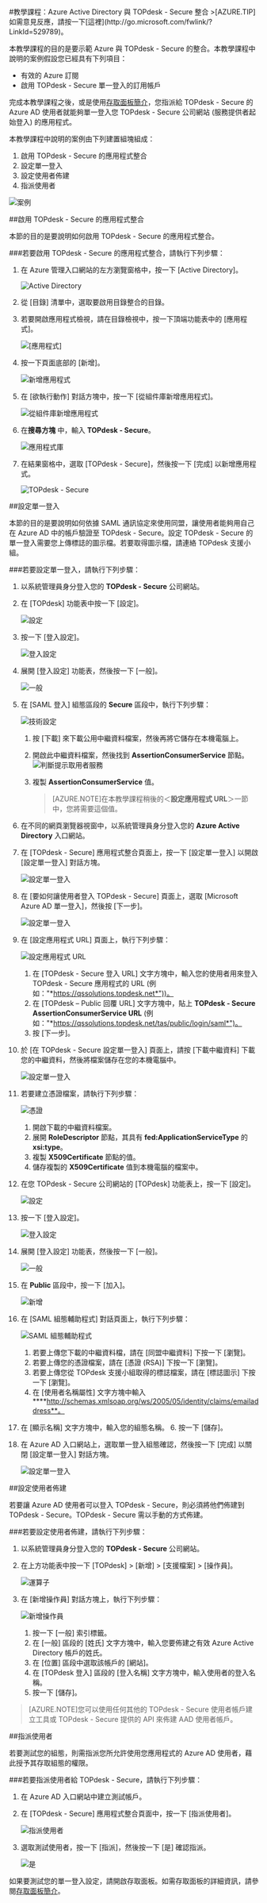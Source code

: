 <properties pageTitle="教學課程：Azure Active Directory 與 TOPdesk - Secure 整合 | Microsoft Azure" description="了解如何使用 TOPdesk - Secure 搭配 Azure Active Directory 來啟用單一登入、自動化佈建和更多功能！" services="active-directory" authors="MarkusVi"  documentationCenter="na" manager="stevenpo"/>
<tags ms.service="active-directory" ms.devlang="na" ms.topic="article" ms.tgt_pltfrm="na" ms.workload="identity" ms.date="08/01/2015" ms.author="markvi" />
#教學課程：Azure Active Directory 與 TOPdesk - Secure 整合
>[AZURE.TIP]如需意見反應，請按一下[這裡](http://go.microsoft.com/fwlink/?LinkId=529789)。
  
本教學課程的目的是要示範 Azure 與 TOPdesk - Secure 的整合。本教學課程中說明的案例假設您已經具有下列項目：

-   有效的 Azure 訂閱
-   啟用 TOPdesk - Secure 單一登入的訂用帳戶
  
完成本教學課程之後，或是使用[存取面板簡介](https://msdn.microsoft.com/library/dn308586)，您指派給 TOPdesk - Secure 的 Azure AD 使用者就能夠單一登入您 TOPdesk - Secure 公司網站 (服務提供者起始登入) 的應用程式。
  
本教學課程中說明的案例由下列建置組塊組成：

1.  啟用 TOPdesk - Secure 的應用程式整合
2.  設定單一登入
3.  設定使用者佈建
4.  指派使用者

![案例](./media/active-directory-saas-topdesk-secure-tutorial/IC790596.png "案例")

##啟用 TOPdesk - Secure 的應用程式整合
  
本節的目的是要說明如何啟用 TOPdesk - Secure 的應用程式整合。

###若要啟用 TOPdesk - Secure 的應用程式整合，請執行下列步驟：

1.  在 Azure 管理入口網站的左方瀏覽窗格中，按一下 [Active Directory]。

    ![Active Directory](./media/active-directory-saas-topdesk-secure-tutorial/IC700993.png "Active Directory")

2.  從 [目錄] 清單中，選取要啟用目錄整合的目錄。

3.  若要開啟應用程式檢視，請在目錄檢視中，按一下頂端功能表中的 [應用程式]。

    ![[應用程式]](./media/active-directory-saas-topdesk-secure-tutorial/IC700994.png "[應用程式]")

4.  按一下頁面底部的 [新增]。

    ![新增應用程式](./media/active-directory-saas-topdesk-secure-tutorial/IC749321.png "新增應用程式")

5.  在 [欲執行動作] 對話方塊中，按一下 [從組件庫新增應用程式]。

    ![從組件庫新增應用程式](./media/active-directory-saas-topdesk-secure-tutorial/IC749322.png "從組件庫新增應用程式")

6.  在**搜尋方塊** 中，輸入 **TOPdesk - Secure**。

    ![應用程式庫](./media/active-directory-saas-topdesk-secure-tutorial/IC790597.png "應用程式庫")

7.  在結果窗格中，選取 [TOPdesk - Secure]，然後按一下 [完成] 以新增應用程式。

    ![TOPdesk - Secure](./media/active-directory-saas-topdesk-secure-tutorial/IC791933.png "TOPdesk - Secure")

##設定單一登入
  
本節的目的是要說明如何依據 SAML 通訊協定來使用同盟，讓使用者能夠用自己在 Azure AD 中的帳戶驗證至 TOPdesk - Secure。設定 TOPdesk - Secure 的單一登入需要您上傳標誌的圖示檔。若要取得圖示檔，請連絡 TOPdesk 支援小組。

###若要設定單一登入，請執行下列步驟：

1.  以系統管理員身分登入您的 **TOPdesk - Secure** 公司網站。

2.  在 [TOPdesk] 功能表中按一下 [設定]。

    ![設定](./media/active-directory-saas-topdesk-secure-tutorial/IC790598.png "設定")

3.  按一下 [登入設定]。

    ![登入設定](./media/active-directory-saas-topdesk-secure-tutorial/IC790599.png "登入設定")

4.  展開 [登入設定] 功能表，然後按一下 [一般]。

    ![一般](./media/active-directory-saas-topdesk-secure-tutorial/IC790600.png "一般")

5.  在 [SAML 登入] 組態區段的 **Secure** 區段中，執行下列步驟：

    ![技術設定](./media/active-directory-saas-topdesk-secure-tutorial/IC790855.png "技術設定")

    1.  按 [下載] 來下載公用中繼資料檔案，然後再將它儲存在本機電腦上。
    2.  開啟此中繼資料檔案，然後找到 **AssertionConsumerService** 節點。![判斷提示取用者服務](./media/active-directory-saas-topdesk-secure-tutorial/IC790856.png "判斷提示取用者服務")
    3.  複製 **AssertionConsumerService** 值。  

        >[AZURE.NOTE]在本教學課程稍後的＜**設定應用程式 URL**＞一節中，您將需要這個值。

6.  在不同的網頁瀏覽器視窗中，以系統管理員身分登入您的 **Azure Active Directory** 入口網站。

7.  在 [TOPdesk - Secure] 應用程式整合頁面上，按一下 [設定單一登入] 以開啟 [設定單一登入] 對話方塊。

    ![設定單一登入](./media/active-directory-saas-topdesk-secure-tutorial/IC790602.png "設定單一登入")

8.  在 [要如何讓使用者登入 TOPdesk - Secure] 頁面上，選取 [Microsoft Azure AD 單一登入]，然後按 [下一步]。

    ![設定單一登入](./media/active-directory-saas-topdesk-secure-tutorial/IC790603.png "設定單一登入")

9.  在 [設定應用程式 URL] 頁面上，執行下列步驟：

    ![設定應用程式 URL](./media/active-directory-saas-topdesk-secure-tutorial/IC790604.png "設定應用程式 URL")

    1.  在 [TOPdesk - Secure 登入 URL] 文字方塊中，輸入您的使用者用來登入 TOPdesk - Secure 應用程式的 URL (例如："*https://qssolutions.topdesk.net*"))。
    2.  在 [TOPdesk – Public 回覆 URL] 文字方塊中，貼上 **TOPdesk - Secure AssertionConsumerService URL** (例如："*https://qssolutions.topdesk.net/tas/public/login/saml*")。
    3.  按 [下一步]。

10. 於 [在 TOPdesk - Secure 設定單一登入] 頁面上，請按 [下載中繼資料] 下載您的中繼資料，然後將檔案儲存在您的本機電腦中。

    ![設定單一登入](./media/active-directory-saas-topdesk-secure-tutorial/IC790605.png "設定單一登入")

11. 若要建立憑證檔案，請執行下列步驟：

    ![憑證](./media/active-directory-saas-topdesk-secure-tutorial/IC790606.png "憑證")

    1.  開啟下載的中繼資料檔案。
    2.  展開 **RoleDescriptor** 節點，其具有 **fed:ApplicationServiceType** 的 **xsi:type**。
    3.  複製 **X509Certificate** 節點的值。
    4.  儲存複製的 **X509Certificate** 值到本機電腦的檔案中。

12. 在您 TOPdesk - Secure 公司網站的 [TOPdesk] 功能表上，按一下 [設定]。

    ![設定](./media/active-directory-saas-topdesk-secure-tutorial/IC790598.png "設定")

13. 按一下 [登入設定]。

    ![登入設定](./media/active-directory-saas-topdesk-secure-tutorial/IC790599.png "登入設定")

14. 展開 [登入設定] 功能表，然後按一下 [一般]。

    ![一般](./media/active-directory-saas-topdesk-secure-tutorial/IC790600.png "一般")

15. 在 **Public** 區段中，按一下 [加入]。

    ![新增](./media/active-directory-saas-topdesk-secure-tutorial/IC790607.png "新增")

16. 在 [SAML 組態輔助程式] 對話頁面上，執行下列步驟：

    ![SAML 組態輔助程式](./media/active-directory-saas-topdesk-secure-tutorial/IC790608.png "SAML 組態輔助程式")

    1.  若要上傳您下載的中繼資料檔，請在 [同盟中繼資料] 下按一下 [瀏覽]。
    2.  若要上傳您的憑證檔案，請在 [憑證 (RSA)] 下按一下 [瀏覽]。
    3.  若要上傳您從 TOPdesk 支援小組取得的標誌檔案，請在 [標誌圖示] 下按一下 [瀏覽]。
    4.  在 [使用者名稱屬性] 文字方塊中輸入 ****http://schemas.xmlsoap.org/ws/2005/05/identity/claims/emailaddress**。
5.  在 [顯示名稱] 文字方塊中，輸入您的組態名稱。
    6.  按一下 [儲存]。

17. 在 Azure AD 入口網站上，選取單一登入組態確認，然後按一下 [完成] 以關閉 [設定單一登入] 對話方塊。

    ![設定單一登入](./media/active-directory-saas-topdesk-secure-tutorial/IC790609.png "設定單一登入")

##設定使用者佈建
  
若要讓 Azure AD 使用者可以登入 TOPdesk - Secure，則必須將他們佈建到 TOPdesk - Secure。TOPdesk - Secure 需以手動的方式佈建。

###若要設定使用者佈建，請執行下列步驟：

1.  以系統管理員身分登入您的 **TOPdesk - Secure** 公司網站。

2.  在上方功能表中按一下 [TOPdesk] > [新增] > [支援檔案] > [操作員]。

    ![運算子](./media/active-directory-saas-topdesk-secure-tutorial/IC790610.png "運算子")

3.  在 [新增操作員] 對話方塊上，執行下列步驟：

    ![新增操作員](./media/active-directory-saas-topdesk-secure-tutorial/IC790611.png "新增操作員")

    1.  按一下 [一般] 索引標籤。
    2.  在 [一般] 區段的 [姓氏] 文字方塊中，輸入您要佈建之有效 Azure Active Directory 帳戶的姓氏。
    3.  在 [位置] 區段中選取該帳戶的 [網站]。
    4.  在 [TOPdesk 登入] 區段的 [登入名稱] 文字方塊中，輸入使用者的登入名稱。
    5.  按一下 [儲存]。

>[AZURE.NOTE]您可以使用任何其他的 TOPdesk - Secure 使用者帳戶建立工具或 TOPdesk - Secure 提供的 API 來佈建 AAD 使用者帳戶。

##指派使用者
  
若要測試您的組態，則需指派您所允許使用您應用程式的 Azure AD 使用者，藉此授予其存取組態的權限。

###若要指派使用者給 TOPdesk - Secure，請執行下列步驟：

1.  在 Azure AD 入口網站中建立測試帳戶。

2.  在 [TOPdesk - Secure] 應用程式整合頁面中，按一下 [指派使用者]。

    ![指派使用者](./media/active-directory-saas-topdesk-secure-tutorial/IC790612.png "指派使用者")

3.  選取測試使用者，按一下 [指派]，然後按一下 [是] 確認指派。

    ![是](./media/active-directory-saas-topdesk-secure-tutorial/IC767830.png "是")
  
如果要測試您的單一登入設定，請開啟存取面板。如需存取面板的詳細資訊，請參閱[存取面板簡介](https://msdn.microsoft.com/library/dn308586)。

<!----HONumber=August15_HO7-->
